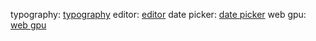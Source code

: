 typography: [typography](https://flowbite-svelte.com/docs/components/typography)
editor: [editor](https://tiptap.dev/installation/svelte)
date picker: [date picker](https://github.com/probablykasper/date-picker-svelte)
web gpu: [web gpu]()
